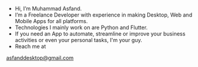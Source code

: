 - Hi, I’m Muhammad Asfand.
- I’m a Freelance Developer with experience in making Desktop, Web and Mobile Apps for all platforms.
- Technologies I mainly work on are Python and Flutter.
- If you need an App to automate, streamline or improve your business activities or even your personal tasks, I'm your guy.
- Reach me at 

asfanddesktop@gmail.com

<!---
Asfand-S/Asfand-S is a ✨ special ✨ repository because its `README.md` (this file) appears on your GitHub profile.
You can click the Preview link to take a look at your changes.
--->
